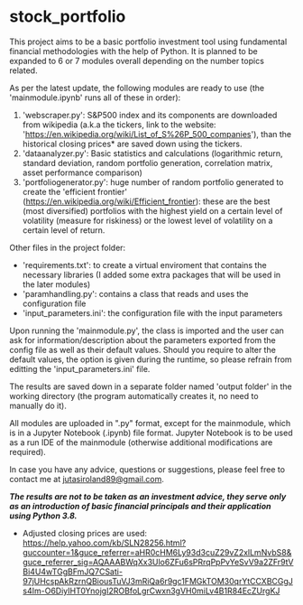 # stock_portfolio

This project aims to be a basic portfolio investment tool using fundamental financial methodologies with the help of Python.
It is planned to be expanded to 6 or 7 modules overall depending on the number topics related.

As per the latest update, the following modules are ready to use (the 'mainmodule.ipynb' runs all of these in order):
1. 'webscraper.py': S&P500 index and its components are downloaded from wikipedia (a.k.a the tickers, link to the website: 'https://en.wikipedia.org/wiki/List_of_S%26P_500_companies'), than the historical closing prices* are saved down using the tickers.
2. 'dataanalyzer.py': Basic statistics and calculations (logarithmic return, standard deviation, random portfolio generation, correlation matrix, asset performance comparison)
3. 'portfoliogenerator.py': huge number of random portfolio generated to create the 'efficient frontier' (https://en.wikipedia.org/wiki/Efficient_frontier): these are the best (most diversified) portfolios with the highest yield on a certain level of volatility (measure for riskiness) or the lowest level of volatility on a certain level of return.

Other files in the project folder:
- 'requirements.txt': to create a virtual enviroment that contains the necessary libraries (I added some extra packages that will be used in the later modules)
- 'paramhandling.py': contains a class that reads and uses the configuration file
- 'input_parameters.ini': the configuration file with the input parameters

Upon running the 'mainmodule.py', the class is imported and the user can ask for information/description about the parameters exported from the config file as well as their default values. Should you require to alter the default values, the option is given during the runtime, so please refrain from editting the 'input_parameters.ini' file. 

The results are saved down in a separate folder named 'output folder' in the working directory (the program automatically creates it, no need to manually do it).

All modules are uploaded in ".py" format, except for the mainmodule, which is in a Jupyter Notebook (.ipynb) file format. Jupyter Notebook is to be used as a run IDE of the mainmodule (otherwise additional modifications are required).

In case you have any advice, questions or suggestions, please feel free to contact me at jutasiroland89@gmail.com.

***The results are not to be taken as an investment advice, they serve only as an introduction of basic financial principals and their application using Python 3.8.***

* Adjusted closing prices are used: https://help.yahoo.com/kb/SLN28256.html?guccounter=1&guce_referrer=aHR0cHM6Ly93d3cuZ29vZ2xlLmNvbS8&guce_referrer_sig=AQAAABWqXx3Ulo6ZFu6sPRrqPpPvYeSvV9a2ZFr9tVBi4U4wTGgBFmJQ7CSati-97jUHcspAkRzrnQBiousTuVJ3mRiQa6r9gc1FMGkTOM30qrYtCCXBCGgJs4Im-O6DiyIHT0YnojgI2ROBfoLgrCwxn3gVH0miLv4B1R84EcZUrgKJ
